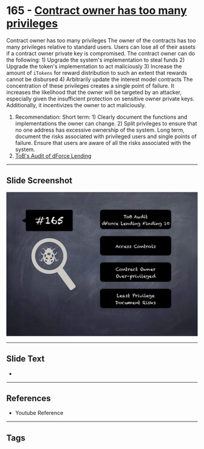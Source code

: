 
# 165 - [Contract owner has too many privileges](./Contract%20owner%20has%20too%20many%20privileges.md)

Contract owner has too many privileges The owner of the contracts has too many privileges relative to standard users. Users can lose all of their assets if a contract owner private key is compromised. The contract owner can do the following: 1) Upgrade the system's implementation to steal funds 2) Upgrade the token's implementation to act maliciously 3) Increase the amount of `iTokens` for reward distribution to such an extent that rewards cannot be disbursed 4) Arbitrarily update the interest model contracts The concentration of these privileges creates a single point of failure. It increases the likelihood that the owner will be targeted by an attacker, especially given the insufficient protection on sensitive owner private keys. Additionally, it incentivizes the owner to act maliciously.


1. Recommendation: Short term: 1) Clearly document the functions and implementations the owner can change. 2) Split privileges to ensure that no one address has excessive ownership of the system. Long term, document the risks associated with privileged users and single points of failure. Ensure that users are aware of all the risks associated with the system.
2. [ToB's Audit of dForce Lending](https://github.com/dforce-network/documents/blob/master/audit_report/Lending/dForceLending-Audit-Report-TrailofBits-Mar-2021.pdf)


___
## Slide Screenshot
![165.png](../../images/8.%20Audit%20Findings%20201/165.png)
___
## Slide Text
- 
___
## References
- Youtube Reference
___
## Tags
